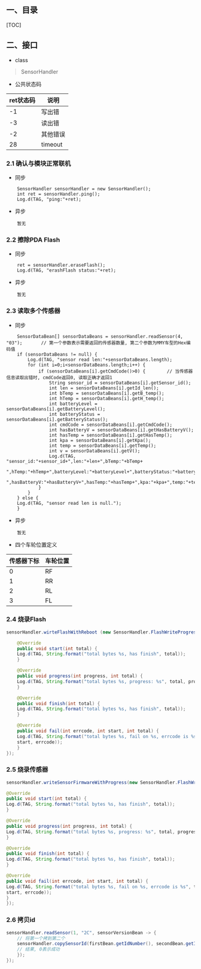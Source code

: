 ## 一、目录

[TOC]

## 二、接口

- class

> SensorHandler

- 公共状态码

| ret状态码  | 说明 |
| ------------ | ------ |
| -1 | 写出错 |
| -3 | 读出错 |
| -2 | 其他错误 |
| 28 | timeout |

### 2.1 确认与模块正常联机

- 同步

```同步
	SensorHandler sensorHandler = new SensorHandler();
	int ret = sensorHandler.ping();
	Log.d(TAG, "ping:"+ret);
```

- 异步

```异步
	暂无
```

### 2.2 擦除PDA Flash

- 同步

```同步
	ret = sensorHandler.eraseFlash();
    Log.d(TAG, "erashFlash status:"+ret);
```

- 异步

```异步
	暂无
```

### 2.3 读取多个传感器

- 同步

```同步
	SensorDataBean[] sensorDataBeans = sensorHandler.readSensor(4, "03");		// 第一个参数表示需要返回的传感器数量, 第二个参数为MMY车型的Hex编码值
	if (sensorDataBeans != null) {
		Log.d(TAG, "sensor read len:"+sensorDataBeans.length);
		for (int i=0;i<sensorDataBeans.length;i++) {
			if (sensorDataBeans[i].getCmdCode()>0) {		// 当传感器信息读取出错时, cmdCode返回0, 读取正确才返回1
				String sensor_id = sensorDataBeans[i].getSensor_id();
				int len = sensorDataBeans[i].getId_len();
				int bTemp = sensorDataBeans[i].getB_temp();
				int hTemp = sensorDataBeans[i].getH_temp();
				int batteryLevel = sensorDataBeans[i].getBatteryLevel();
				int batteryStatus = sensorDataBeans[i].getBatteryStatus();
				int cmdCode = sensorDataBeans[i].getCmdCode();
				int hasBatteryV = sensorDataBeans[i].getHasBatteryV();
				int hasTemp = sensorDataBeans[i].getHasTemp();
				int kpa = sensorDataBeans[i].getKpa();
				int temp = sensorDataBeans[i].getTemp();
				int v = sensorDataBeans[i].getV();
				Log.d(TAG, "sensor_id:"+sensor_id+",len:"+len+",bTemp:"+bTemp+
				",hTemp:"+hTemp+",batteryLevel:"+batteryLevel+",batteryStatus:"+batteryStatus+",cmdCode:"+cmdCode+
				",hasBatteryV:"+hasBatteryV+",hasTemp:"+hasTemp+",kpa:"+kpa+",temp:"+temp+",v:"+v);
			}
		}
	} else {
	Log.d(TAG, "sensor read len is null.");
	}
```

- 异步

```异步
	暂无
```

- 四个车轮位置定义

| 传感器下标  |  车轮位置 |
| ------------ | ------------ |
| 0 | RF  |
| 1 | RR |
| 2 | RL  |
| 3 |  FL  |

### 2.4 烧录Flash

```java
sensorHandler.wirteFlashWithReboot (new SensorHandler.FlashWriteProgress() {

	@Override
	public void start(int total) {
	Log.d(TAG, String.format("total bytes %s, has finish", total));
	}

	@Override
	public void progress(int progress, int total) {
	Log.d(TAG, String.format("total bytes %s, progress: %s", total, progress));
	}

	@Override
	public void finish(int total) {
	Log.d(TAG, String.format("total bytes %s, has finish", total));
	}

	@Override
	public void fail(int errcode, int start, int total) {
	Log.d(TAG, String.format("total bytes %s, fail on %s, errcode is %s", total,
	start, errcode));
	}
});
```

### 2.5 烧录传感器

```java
sensorHandler.writeSensorFirmwareWithProgress(new SensorHandler.FlashWriteProgress() {

@Override
public void start(int total) {
Log.d(TAG, String.format("total bytes %s, has finish", total));
}

@Override
public void progress(int progress, int total) {
Log.d(TAG, String.format("total bytes %s, progress: %s", total, progress));
}

@Override
public void finish(int total) {
Log.d(TAG, String.format("total bytes %s, has finish", total));
}

@Override
public void fail(int errcode, int start, int total) {
Log.d(TAG, String.format("total bytes %s, fail on %s, errcode is %s", total,
start, errcode));
}
});
```

### 2.6 拷贝id

```java
sensorHandler.readSensor(1, "2C", sensorVersionBean -> {
	// 将第一个拷到第二个
	sensorHandler.copySensorId(firstBean.getIdNumber(), secondBean.getIdNumber(), ret -> {
	// 结果, 0表示成功
	});
});
```